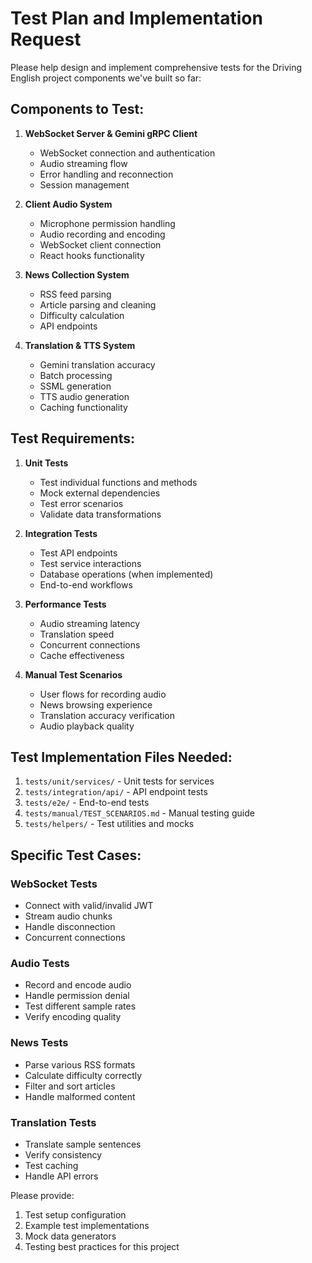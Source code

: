 # Test Plan and Implementation Request

Please help design and implement comprehensive tests for the Driving English project components we've built so far:

## Components to Test:

1. **WebSocket Server & Gemini gRPC Client**
   - WebSocket connection and authentication
   - Audio streaming flow
   - Error handling and reconnection
   - Session management

2. **Client Audio System**
   - Microphone permission handling
   - Audio recording and encoding
   - WebSocket client connection
   - React hooks functionality

3. **News Collection System**
   - RSS feed parsing
   - Article parsing and cleaning
   - Difficulty calculation
   - API endpoints

4. **Translation & TTS System**
   - Gemini translation accuracy
   - Batch processing
   - SSML generation
   - TTS audio generation
   - Caching functionality

## Test Requirements:

1. **Unit Tests**
   - Test individual functions and methods
   - Mock external dependencies
   - Test error scenarios
   - Validate data transformations

2. **Integration Tests**
   - Test API endpoints
   - Test service interactions
   - Database operations (when implemented)
   - End-to-end workflows

3. **Performance Tests**
   - Audio streaming latency
   - Translation speed
   - Concurrent connections
   - Cache effectiveness

4. **Manual Test Scenarios**
   - User flows for recording audio
   - News browsing experience
   - Translation accuracy verification
   - Audio playback quality

## Test Implementation Files Needed:

1. `tests/unit/services/` - Unit tests for services
2. `tests/integration/api/` - API endpoint tests
3. `tests/e2e/` - End-to-end tests
4. `tests/manual/TEST_SCENARIOS.md` - Manual testing guide
5. `tests/helpers/` - Test utilities and mocks

## Specific Test Cases:

### WebSocket Tests
- Connect with valid/invalid JWT
- Stream audio chunks
- Handle disconnection
- Concurrent connections

### Audio Tests
- Record and encode audio
- Handle permission denial
- Test different sample rates
- Verify encoding quality

### News Tests
- Parse various RSS formats
- Calculate difficulty correctly
- Filter and sort articles
- Handle malformed content

### Translation Tests
- Translate sample sentences
- Verify consistency
- Test caching
- Handle API errors

Please provide:
1. Test setup configuration
2. Example test implementations
3. Mock data generators
4. Testing best practices for this project